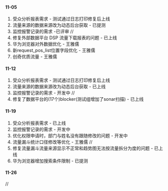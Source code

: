 #### 11-05
1. 受众分析报表需求 - 测试通过日志打印修复后上线
2. 流量来源的数据来源改为动态后台获取 - 已提测
3. 监控报警记录的需求 -已评审
//
1. 修复外部数据平台 DSP 流量下载报表的问题 - 已上线
2. 华为浏览器对外数据优化 - 王雅儒
3. 新request_pos_list位置字段优化 - 王雅儒
4. 创奇优质流量 - 王雅儒

#### 11-12
1. 受众分析报表需求 - 测试通过日志打印修复后上线
2. 流量来源的数据来源改为动态后台获取 - 已上线
3. 监控报警记录的需求 - 开发中
// 
1. 修复了数据平台的(17个)blocker(测试组增加了sonar扫描) - 已上线

#### 11-19
1. 受众分析报表需求 - 已上线
2. 监控报警记录的需求 - 开发中
3. 优化权限申请时，部门与姓名没有跟随修改的问题 - 开发中
4. 流量漏斗统计口径修改等优化 - 王雅儒
// 
1. 修复流量漏斗流量来源显示不正常和趋势图无法按流量拆分为度的问题 - 已上线
2. 华为浏览器增加搜索条件限制 - 已提测

#### 11-26
//
